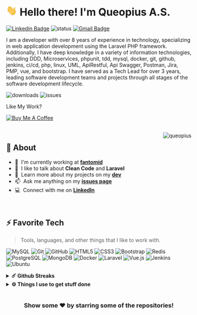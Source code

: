 <h1 align="left" id="queopius-title">
  <img src="https://raw.githubusercontent.com/queopius/queopius/master/wave.gif" width="30"> 
  Hello there! I'm Queopius A.S.
</h1>

[![Linkedin Badge](https://img.shields.io/badge/-LinkedIn-0e76a8?style=flat-square&logo=Linkedin&logoColor=white)](https://linkedin.com/in/queopius) 
![status](https://img.shields.io/badge/status-up-brightgreen) 
[![Gmail Badge](https://img.shields.io/badge/-dev.queopius@gmail.com-c14438?style=flat-square&logo=Gmail&logoColor=white&link=mailto:dev.queopius@gmail.com)](mailto:dev.queopius@gmail.com)

I am a developer with over 8 years of experience in technology, specializing in web application development using the Laravel PHP framework. Additionally, I have deep knowledge in a variety of information technologies, including DDD, Microservices, phpunit, tdd, mysql, docker, git, github, jenkins, ci/cd, php, linux, UML, ApiRestful, Api Swagger, Postman, Jira, PMP, vue, and bootstrap. I have served as a Tech Lead for over 3 years, leading software development teams and projects through all stages of the software development lifecycle.

![downloads](https://img.shields.io/github/downloads/Queopius/queopius/total.svg)
![issues](https://img.shields.io/github/issues/Queopius/queopius.svg)

Like My Work?

<a href="https://www.buymeacoffee.com/queopius" target="_blank"><img src="https://cdn.buymeacoffee.com/buttons/v2/default-yellow.png" alt="Buy Me A Coffee" height="60px" width="217px" ></a>

<br>

<a href="#queopius-title">
  <img src="https://github-readme-stats.vercel.app/api?username=queopius&show_icons=true&theme=transparent" alt="queopius" align="right" />
</a>

## 🧐 About

- :office: &nbsp;I'm currently working at **[fantomid]**
- :speech_balloon: &nbsp;I like to talk about **Clean Code** and **Laravel**
- :book: &nbsp;Learn more about my projects on my **[dev]**
- :mailbox: &nbsp;Ask me anything on my **[issues page]**
- :computer: &nbsp;Connect with me on **[LinkedIn]**

<br>


<h2 align="left" id="queopius-tech">⚡ Favorite Tech</h2>

> Tools, languages, and other things that I like to work with.

![MySQL](https://img.shields.io/badge/-MySQL-black?style=flat-square&logo=mysql)
![Git](https://img.shields.io/badge/-Git-black?style=flat-square&logo=git)
![GitHub](https://img.shields.io/badge/-GitHub-181717?style=flat-square&logo=github)
![HTML5](https://img.shields.io/badge/-HTML5-E34F26?style=flat-square&logo=html5&logoColor=white)
![CSS3](https://img.shields.io/badge/-CSS3-1572B6?style=flat-square&logo=css3)
![Bootstrap](https://img.shields.io/badge/-Bootstrap-563D7C?style=flat-square&logo=bootstrap)
![Redis](https://img.shields.io/badge/-Redis-black?style=flat-square&logo=Redis)
![PostgreSQL](https://img.shields.io/badge/-PostgreSQL-336791?style=flat-square&logo=postgresql)
![MongoDB](https://img.shields.io/badge/-MongoDB-black?style=flat-square&logo=mongodb)
![Docker](https://img.shields.io/badge/-Docker-black?style=flat-square&logo=docker)
![Laravel](https://img.shields.io/badge/Laravel-FF2D20?style=for-the-badge&logo=laravel&logoColor=white)
![Vue.js](https://img.shields.io/badge/Vue.js-35495E?style=for-the-badge&logo=vue.js&logoColor=4FC08D)
![Jenkins](https://img.shields.io/badge/Jenkins-D24939?style=for-the-badge&logo=Jenkins&logoColor=white)
![Ubuntu](https://img.shields.io/badge/Ubuntu-E95420?style=for-the-badge&logo=ubuntu&logoColor=white)

<details>
  <summary><b>☄️ Github Streaks</b></summary>

  <br />
  <img height="180em" src="https://github-readme-streak-stats.herokuapp.com/?user=queopius&hide_border=true" />
</details>

<details>
  <br />
  <summary><b>⚙️ Things I use to get stuff done</b></summary>
  	<ul>
  	    <li><b>OS:</b> Ubuntu 20.04 LTS (Focal Fossa) </li>
	    <li><b>Laptop: </b> MSI GF75</li>
  	    <li><b>Browser: </b> Chrome & Firefox</li>
	    <li><b>Terminal: </b> ZSH: Oh My Zsh (PowerLevel10k)</li>
	    <li><b>Code Editor:</b> VSCode - The best editor out there</li>
 	    <li><b>Other Tools:</b> Postman, Jenkins, Slack and Laravel</li>
	    <li><b>To Stay Updated:</b> Linkedin, Publishing of Tips for Developers</li>
	</ul>
</details>

#

<div align="center">

### Show some ❤️ by starring some of the repositories!

</div>

<!-- prettier-ignore-end -->

<!-- links -->

[fantomid]: https://github.com/Fantomid-LLC "Fantomid Github Home"
[issues page]: https://github.com/Queopius/queopius/issues "Queopius/issues"
[linkedin]: https://www.linkedin.com/in/queopius "Queopius A.S. LinkedIn"
[dev]: https://dev.to/queopius "Dev"
